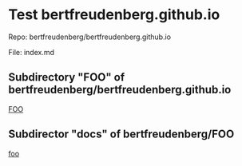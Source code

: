 # Test bertfreudenberg.github.io

Repo: bertfreudenberg/bertfreudenberg.github.io

File: index.md



## Subdirectory "FOO" of bertfreudenberg/bertfreudenberg.github.io

[FOO](FOO)

## Subdirector "docs" of bertfreudenberg/FOO

[foo](foo)
